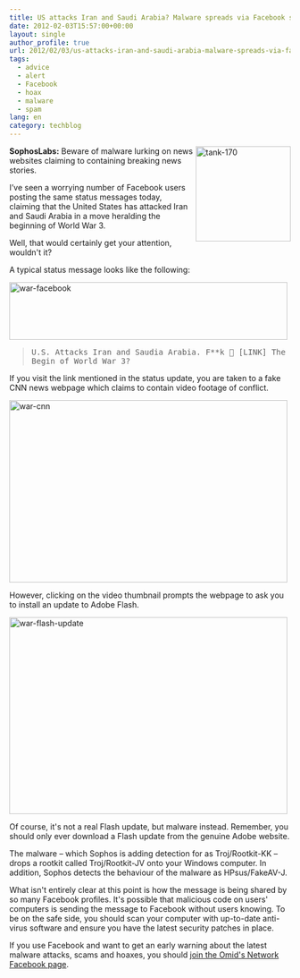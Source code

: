 ```yaml
---
title: US attacks Iran and Saudi Arabia? Malware spreads via Facebook status updates
date: 2012-02-03T15:57:00+00:00
layout: single
author_profile: true
url: 2012/02/03/us-attacks-iran-and-saudi-arabia-malware-spreads-via-facebook-status-updates/
tags:
  - advice
  - alert
  - Facebook
  - hoax
  - malware
  - spam
lang: en
category: techblog
---
```

[<img title="tank-170" border="0" alt="tank-170" align="right" src="http://lh4.ggpht.com/-n1uO72D94ck/Tyv8BWu_1QI/AAAAAAAAEeI/MNbPd2_wFqE/tank-170_thumb%25255B1%25255D.jpg?imgmax=800" width="170" height="170" />](http://lh5.ggpht.com/-Wd_as3ImeP8/Tyv77DDdHhI/AAAAAAAAEeA/O9vrh7Anyso/s1600-h/tank-170%25255B3%25255D.jpg)**SophosLabs:** Beware of malware lurking on news websites claiming to containing breaking news stories. 

I’ve seen a worrying number of Facebook users posting the same status messages today, claiming that the United States has attacked Iran and Saudi Arabia in a move heralding the beginning of World War 3. 

Well, that would certainly get your attention, wouldn't it? 

A typical status message looks like the following: 

[<img title="war-facebook" border="0" alt="war-facebook" src="http://lh4.ggpht.com/-pJ-wi76CFoQ/Tyv8Pi2qC6I/AAAAAAAAEeY/wgxRYmDxjGU/war-facebook_thumb%25255B2%25255D.jpg?imgmax=800" width="498" height="103" />](http://lh6.ggpht.com/-ZzFsAwQv7Q4/Tyv8GFYKvUI/AAAAAAAAEeQ/cV3ULp_egWU/s1600-h/war-facebook%25255B4%25255D.jpg) 

> <tt>U.S. Attacks Iran and Saudia Arabia. F**k 🙁 [LINK] The Begin of World War 3?</tt>

If you visit the link mentioned in the status update, you are taken to a fake CNN news webpage which claims to contain video footage of conflict. 

[<img title="war-cnn" border="0" alt="war-cnn" src="http://lh6.ggpht.com/-OYb8VS3R1Tw/Tyv8nuHkQYI/AAAAAAAAEeo/vqQXJ_ABjcU/war-cnn_thumb%25255B2%25255D.jpg?imgmax=800" width="498" height="326" />](http://lh5.ggpht.com/-WEdc-x20OBM/Tyv8WAndamI/AAAAAAAAEeg/R6uMHVFlVQU/s1600-h/war-cnn%25255B4%25255D.jpg) 

However, clicking on the video thumbnail prompts the webpage to ask you to install an update to Adobe Flash. 

[<img title="war-flash-update" border="0" alt="war-flash-update" src="http://lh3.ggpht.com/-1d9Lq5slpUk/Tyv8z2u47FI/AAAAAAAAEe4/6aWR_BYsIKc/war-flash-update_thumb%25255B2%25255D.jpg?imgmax=800" width="498" height="352" />](http://lh3.ggpht.com/-fwXyTzCPKow/Tyv8u_3oE6I/AAAAAAAAEew/Y6xluwgafB0/s1600-h/war-flash-update%25255B4%25255D.jpg) 

Of course, it's not a real Flash update, but malware instead. Remember, you should only ever download a Flash update from the genuine Adobe website. 

The malware &#8211; which Sophos is adding detection for as Troj/Rootkit-KK &#8211; drops a rootkit called Troj/Rootkit-JV onto your Windows computer. In addition, Sophos detects the behaviour of the malware as HPsus/FakeAV-J. 

What isn't entirely clear at this point is how the message is being shared by so many Facebook profiles. It's possible that malicious code on users' computers is sending the message to Facebook without users knowing. To be on the safe side, you should scan your computer with up-to-date anti-virus software and ensure you have the latest security patches in place. 

If you use Facebook and want to get an early warning about the latest malware attacks, scams and hoaxes, you should <a href="https://www.facebook.com/omidsnetwork/" target="_blank">join the Omid's Network Facebook page</a>.